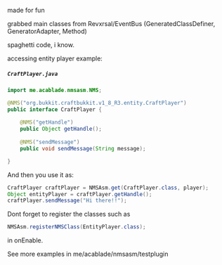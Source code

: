 made for fun

grabbed main classes from Revxrsal/EventBus (GeneratedClassDefiner, GeneratorAdapter, Method)

spaghetti code, i know.

accessing entity player example:

<h5 a><strong><code>CraftPlayer.java</code></strong></h5>

``` java
import me.acablade.nmsasm.NMS;

@NMS("org.bukkit.craftbukkit.v1_8_R3.entity.CraftPlayer")
public interface CraftPlayer {
	
	@NMS("getHandle")
	public Object getHandle();
	
	@NMS("sendMessage")
	public void sendMessage(String message);

}

```

And then you use it as:

``` java
CraftPlayer craftPlayer = NMSAsm.get(CraftPlayer.class, player);
Object entityPlayer = craftPlayer.getHandle();
craftPlayer.sendMessage("Hi there!!");
```

Dont forget to register the classes such as

``` java
NMSAsm.registerNMSClass(EntityPlayer.class);
```
in onEnable.

See more examples in me/acablade/nmsasm/testplugin